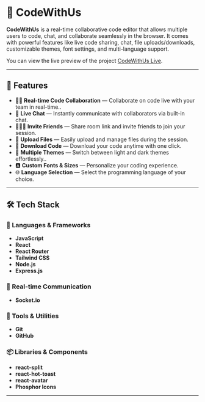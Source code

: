 # 🚀 CodeWithUs

**CodeWithUs** is a real-time collaborative code editor that allows multiple users to code, chat, and collaborate seamlessly in the browser. It comes with powerful features like live code sharing, chat, file uploads/downloads, customizable themes, font settings, and multi-language support. 

You can view the live preview of the project [CodeWithUs Live]().

---

## 🌟 Features

- 🧑‍💻 **Real-time Code Collaboration** — Collaborate on code live with your team in real-time..
- 💬 **Live Chat** — Instantly communicate with collaborators via built-in chat.
- 🧑‍🤝‍🧑 **Invite Friends** — Share room link and invite friends to join your session.
- 📁 **Upload Files** — Easily upload and manage files during the session.
- 💾 **Download Code** — Download your code anytime with one click.
- 🎨 **Multiple Themes** — Switch between light and dark themes effortlessly..
- 🅰️ **Custom Fonts & Sizes** — Personalize your coding experience.
- 🌐 **Language Selection** — Select the programming language of your choice.

---

## 🛠️ Tech Stack

### 🧠 Languages & Frameworks
- **JavaScript**
- **React**
- **React Router**
- **Tailwind CSS**
- **Node.js**
- **Express.js**

### 🧩 Real-time Communication
- **Socket.io**

### 🔧 Tools & Utilities
- **Git**
- **GitHub**

### 📦 Libraries & Components
- **react-split**
- **react-hot-toast**
- **react-avatar**
- **Phosphor Icons**

---
